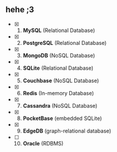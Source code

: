 ## hehe ;3
- [x] 1. **MySQL** (Relational Database)

- [x] 2. **PostgreSQL** (Relational Database)

- [x] 3. **MongoDB** (NoSQL Database)

- [x] 4. **SQLite** (Relational Database)

- [x] 5. **Couchbase** (NoSQL Database)

- [x] 6. **Redis** (In-memory Database)

- [x] 7. **Cassandra** (NoSQL Database)

- [x] 8. **PocketBase** (embedded SQLite)

- [x] 9. **EdgeDB** (graph-relational database)

- [ ] 10. **Oracle** (RDBMS)